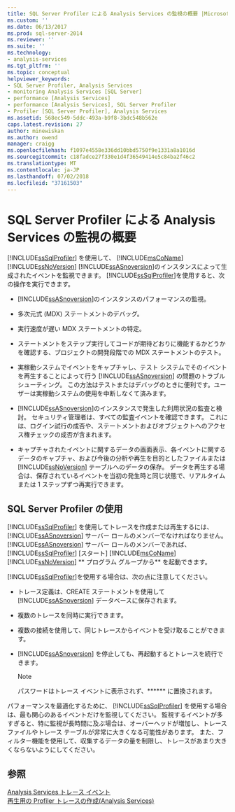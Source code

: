 ```yaml
---
title: SQL Server Profiler による Analysis Services の監視の概要 |Microsoft Docs
ms.custom: ''
ms.date: 06/13/2017
ms.prod: sql-server-2014
ms.reviewer: ''
ms.suite: ''
ms.technology:
- analysis-services
ms.tgt_pltfrm: ''
ms.topic: conceptual
helpviewer_keywords:
- SQL Server Profiler, Analysis Services
- monitoring Analysis Services [SQL Server]
- performance [Analysis Services]
- performance [Analysis Services], SQL Server Profiler
- Profiler [SQL Server Profiler], Analysis Services
ms.assetid: 568ec549-5ddc-493a-b9f8-3bdc548b562e
caps.latest.revision: 27
author: minewiskan
ms.author: owend
manager: craigg
ms.openlocfilehash: f1097e4558e336dd10bbd5750f9e1331a8a1016d
ms.sourcegitcommit: c18fadce27f330e1d4f36549414e5c84ba2f46c2
ms.translationtype: MT
ms.contentlocale: ja-JP
ms.lasthandoff: 07/02/2018
ms.locfileid: "37161503"
---
```

# <a name="introduction-to-monitoring-analysis-services-with-sql-server-profiler"></a>SQL Server Profiler による Analysis Services の監視の概要
  [!INCLUDE[ssSqlProfiler](../../includes/sssqlprofiler-md.md)] を使用して、 [!INCLUDE[msCoName](../../includes/msconame-md.md)] [!INCLUDE[ssNoVersion](../../includes/ssnoversion-md.md)] [!INCLUDE[ssASnoversion](../../includes/ssasnoversion-md.md)]のインスタンスによって生成されたイベントを監視できます。 [!INCLUDE[ssSqlProfiler](../../includes/sssqlprofiler-md.md)]を使用すると、次の操作を実行できます。  
  
-   [!INCLUDE[ssASnoversion](../../includes/ssasnoversion-md.md)]のインスタンスのパフォーマンスの監視。  
  
-   多次元式 (MDX) ステートメントのデバッグ。  
  
-   実行速度が遅い MDX ステートメントの特定。  
  
-   ステートメントをステップ実行してコードが期待どおりに機能するかどうかを確認する、プロジェクトの開発段階での MDX ステートメントのテスト。  
  
-   実稼動システムでイベントをキャプチャし、テスト システムでそのイベントを再生することによって行う [!INCLUDE[ssASnoversion](../../includes/ssasnoversion-md.md)] の問題のトラブルシューティング。 この方法はテストまたはデバッグのときに便利です。ユーザーは実稼動システムの使用を中断しなくて済みます。  
  
-   [!INCLUDE[ssASnoversion](../../includes/ssasnoversion-md.md)]のインスタンスで発生した利用状況の監査と検討。 セキュリティ管理者は、すべての監査イベントを確認できます。 これには、ログイン試行の成否や、ステートメントおよびオブジェクトへのアクセス権チェックの成否が含まれます。  
  
-   キャプチャされたイベントに関するデータの画面表示、各イベントに関するデータのキャプチャ、および今後の分析や再生を目的としたファイルまたは [!INCLUDE[ssNoVersion](../../includes/ssnoversion-md.md)] テーブルへのデータの保存。 データを再生する場合は、保存されているイベントを当初の発生時と同じ状態で、リアルタイムまたは 1 ステップずつ再実行できます。  
  
## <a name="using-sql-server-profiler"></a>SQL Server Profiler の使用  
 [!INCLUDE[ssSqlProfiler](../../includes/sssqlprofiler-md.md)] を使用してトレースを作成または再生するには、 [!INCLUDE[ssASnoversion](../../includes/ssasnoversion-md.md)] サーバー ロールのメンバーでなければなりません。 [!INCLUDE[ssASnoversion](../../includes/ssasnoversion-md.md)] サーバー ロールのメンバーであれば、 [!INCLUDE[ssSqlProfiler](../../includes/sssqlprofiler-md.md)] [スタート] [!INCLUDE[msCoName](../../includes/msconame-md.md)] [!INCLUDE[ssNoVersion](../../includes/ssnoversion-md.md)]  ** プログラム グループから** を起動できます。  
  
 [!INCLUDE[ssSqlProfiler](../../includes/sssqlprofiler-md.md)]を使用する場合は、次の点に注意してください。  
  
-   トレース定義は、CREATE ステートメントを使用して [!INCLUDE[ssASnoversion](../../includes/ssasnoversion-md.md)] データベースに保存されます。  
  
-   複数のトレースを同時に実行できます。  
  
-   複数の接続を使用して、同じトレースからイベントを受け取ることができます。  
  
-   [!INCLUDE[ssASnoversion](../../includes/ssasnoversion-md.md)] を停止しても、再起動するとトレースを続行できます。  
  
    > [!NOTE]  
    >  パスワードはトレース イベントに表示されず、****** に置換されます。  
  
 パフォーマンスを最適化するために、 [!INCLUDE[ssSqlProfiler](../../includes/sssqlprofiler-md.md)] を使用する場合は、最も関心のあるイベントだけを監視してください。 監視するイベントが多すぎると、特に監視が長時間に及ぶ場合は、オーバーヘッドが増加し、トレース ファイルやトレース テーブルが非常に大きくなる可能性があります。 また、フィルター機能を使用して、収集するデータの量を制限し、トレースがあまり大きくならないようにしてください。  
  
## <a name="see-also"></a>参照  
 [Analysis Services トレース イベント](../trace-events/analysis-services-trace-events.md)   
 [再生用の Profiler トレースの作成&#40;Analysis Services&#41;](create-profiler-traces-for-replay-analysis-services.md)  
  
  

